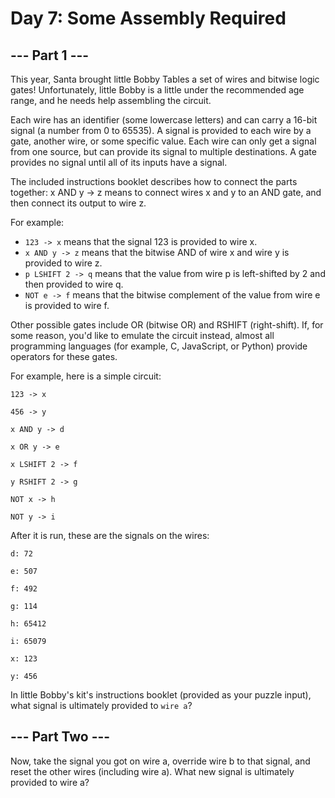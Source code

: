 # Day 7: Some Assembly Required

## --- Part 1 ---

This year, Santa brought little Bobby Tables a set of wires and bitwise logic gates! Unfortunately, little Bobby is a little under the recommended age range, and he needs help assembling the circuit.

Each wire has an identifier (some lowercase letters) and can carry a 16-bit signal (a number from 0 to 65535). A signal is provided to each wire by a gate, another wire, or some specific value. Each wire can only get a signal from one source, but can provide its signal to multiple destinations. A gate provides no signal until all of its inputs have a signal.

The included instructions booklet describes how to connect the parts together: x AND y -> z means to connect wires x and y to an AND gate, and then connect its output to wire z.

For example:

- ```123 -> x``` means that the signal 123 is provided to wire x.
- ```x AND y -> z``` means that the bitwise AND of wire x and wire y is provided to wire z.
- ```p LSHIFT 2 -> q``` means that the value from wire p is left-shifted by 2 and then provided to wire q.
- ```NOT e -> f``` means that the bitwise complement of the value from wire e is provided to wire f.

Other possible gates include OR (bitwise OR) and RSHIFT (right-shift). If, for some reason, you'd like to emulate the circuit instead, almost all programming languages (for example, C, JavaScript, or Python) provide operators for these gates.

For example, here is a simple circuit:

```123 -> x```

```456 -> y```

```x AND y -> d```

```x OR y -> e```

```x LSHIFT 2 -> f```

```y RSHIFT 2 -> g```

```NOT x -> h```

```NOT y -> i```

After it is run, these are the signals on the wires:

```d: 72```

```e: 507```

```f: 492```

```g: 114```

```h: 65412```

```i: 65079```

```x: 123```

```y: 456```

In little Bobby's kit's instructions booklet (provided as your puzzle input), what signal is ultimately provided to ```wire a```?

## --- Part Two ---

Now, take the signal you got on wire a, override wire b to that signal, and reset the other wires (including wire a). What new signal is ultimately provided to wire a?